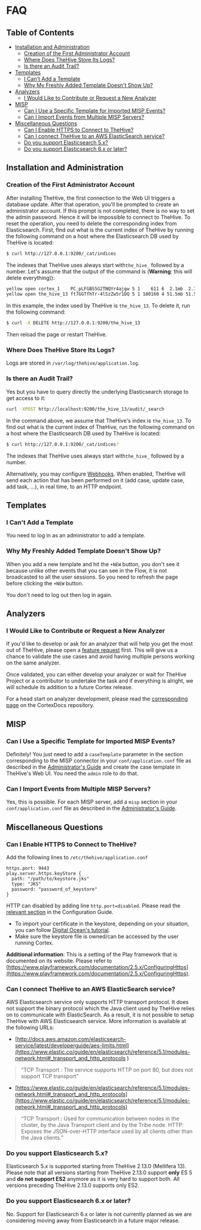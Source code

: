 # FAQ

## Table of Contents
  * [Installation and Administration](#installation-and-administration)
    * [Creation of the First Administrator Account](#creation-of-the-first-administrator-account)
    * [Where Does TheHive Store Its Logs?](#where-does-thehive-store-its-logs)
    * [Is there an Audit Trail?](#is-there-an-audit-trail)
  * [Templates](#templates)
    * [I Can't Add a Template](#i-cant-add-a-template)
    * [Why My Freshly Added Template Doesn't Show Up?](#why-my-freshly-added-template-doesnt-show-up)
  * [Analyzers](#analyzers)
    * [I Would Like to Contribute or Request a New Analyzer](#i-would-like-to-contribute-or-request-a-new-analyzer)
  * [MISP](#misp)
    * [Can I Use a Specific Template for Imported MISP Events?](#can-i-use-a-specific-template-for-imported-misp-events)
    * [Can I Import Events from Multiple MISP Servers?](#can-i-import-events-from-multiple-misp-servers)
  * [Miscellaneous Questions](#miscellaneous-questions)
    * [Can I Enable HTTPS to Connect to TheHive?](#can-i-enable-https-to-connect-to-thehive)
    * [Can I connect TheHive to an AWS ElasticSearch service?](#can-i-connect-thehive-to-an-aws-elasticsearch-service)
    * [Do you support Elasticsearch 5\.x?](#do-you-support-elasticsearch-5x)
    * [Do you support Elasticsearch 6\.x or later?](#do-you-support-elasticsearch-6x-or-later)


## Installation and Administration
### Creation of the First Administrator Account
After installing TheHive, the first connection to the Web UI triggers a database update. After that operation, you'll be prompted to create an administrator account. If this prompt is not completed, there is no way to set the admin password. Hence it will be impossible to connect to TheHive. To reset the operation, you need to delete the corresponding index from Elasticsearch. First, find out what is the current index of TheHive by running the following command on a host where the Elasticsearch DB used by TheHive is located:

```bash
$ curl http://127.0.0.1:9200/_cat/indices
```

The indexes that TheHive uses always start with`the_hive_` followed by a number. Let's assume that the output of the command is (**Warning**: this will delete everything)):

```bash
yellow open cortex_1    PC_pLFGBS5G2TNQYr4ajgw 5 1    611 6  2.1mb  2.1mb
yellow open the_hive_13 ft7GGTfhTr-4lSzZw5r1DQ 5 1 180160 4 51.5mb 51.5mb
```

In this example, the index used by TheHive is `the_hive_13`. To delete it, run the following command:

```bash
$ curl -X DELETE http://127.0.0.1:9200/the_hive_13
```

Then reload the page or restart TheHive.

### Where Does TheHive Store Its Logs?
Logs are stored in `/var/log/thehive/application.log`.

### Is there an Audit Trail?
Yes but you have to query directly the underlying Elasticsearch storage to get access to it:

```bash
curl -XPOST http://localhost:9200/the_hive_13/audit/_search
```

In the command above, we assume that TheHive's index is `the_hive_13`. To find out what is the current index of TheHive, run the following command on a host where the Elasticsearch DB used by TheHive is located:

```bash
$ curl http://127.0.0.1:9200/_cat/indices?
```

The indexes that TheHive uses always start with`the_hive_` followed by a number.

Alternatively, you may configure [Webhooks](admin/webhooks.md). When enabled, TheHive will send each action that has been performed on it (add case, update case, add task, ...), in real time, to an HTTP endpoint.

## Templates
### I Can't Add a Template
You need to log in as an administrator to add a template.

### Why My Freshly Added Template Doesn't Show Up?
When you add a new template and hit the `+NEW` button, you don't see it because unlike other events that you can see in the Flow, it is not broadcasted to all the user sessions. So you need to refresh the page before clicking the `+NEW` button.

You don't need to log out then log in again.


## Analyzers
### I Would Like to Contribute or Request a New Analyzer
If you'd like to develop or ask for an analyzer that will help you get the most out of TheHive, please open a [feature request](https://github.com/TheHive-Project/Cortex-Analyzers/issues/new) first. This will give us a chance to validate the use cases and avoid having multiple persons working on the same analyzer.

Once validated, you can either develop your analyzer or wait for TheHive Project or a contributor to undertake the task and if everything is alright, we will schedule its addition to a future Cortex release.

For a head start on analyzer development, please read the [corresponding page](https://github.com/TheHive-Project/CortexDocs/blob/master/api/how-to-create-an-analyzer.md) on the CortexDocs repository.

## MISP
### Can I Use a Specific Template for Imported MISP Events?
Definitely! You just need to add a `caseTemplate` parameter in the section corresponding to the MISP connector in your `conf/application.conf` file as  described in the [Administrator's Guide](/admin/configuration.md#7-misp) and create the case template in TheHive's Web UI. You need the `admin` role to do that.

### Can I Import Events from Multiple MISP Servers?
Yes, this is possible. For each MISP server, add a `misp` section in your `conf/application.conf` file as described in the [Administrator's Guide](admin/configuration.md#7-misp).

## Miscellaneous Questions

### Can I Enable HTTPS to Connect to TheHive?
Add the following lines to `/etc/thehive/application.conf`

    https.port: 9443
    play.server.https.keyStore {
      path: "/path/to/keystore.jks"
      type: "JKS"
      password: "password_of_keystore"
    }

HTTP can disabled by adding line `http.port=disabled`. Please read the [relevant section](admin/configuration.md#10-https) in the Configuration Guide.

* To import your certificate in the keystore, depending on your situation, you can follow [Digital Ocean's tutorial](https://www.digitalocean.com/community/tutorials/java-keytool-essentials-working-with-java-keystores).
* Make sure the keystore file is owned/can be accessed by the user running Cortex.

**Additional information**:
This is a setting of the Play framework that is documented on its website. Please refer to [https://www.playframework.com/documentation/2.5.x/ConfiguringHttps](https://www.playframework.com/documentation/2.5.x/ConfiguringHttps).

### Can I connect TheHive to an AWS ElasticSearch service?
AWS Elasticsearch service only supports HTTP transport protocol. It does not support the binary protocol which the Java client used by TheHive relies on to communicate with ElasticSearch. As a result, it is not possible to setup TheHive with AWS Elasticsearch service. More information is available at the following URLs:
- [http://docs.aws.amazon.com/elasticsearch-service/latest/developerguide/aes-limits.html](https://www.elastic.co/guide/en/elasticsearch/reference/5.1/modules-network.html#_transport_and_http_protocols )

> “TCP Transport	: The service supports HTTP on port 80, but does not support TCP transport”

- [https://www.elastic.co/guide/en/elasticsearch/reference/5.1/modules-network.html#_transport_and_http_protocols](https://www.elastic.co/guide/en/elasticsearch/reference/5.1/modules-network.html#_transport_and_http_protocols)
> “TCP Transport : Used for communication between nodes in the cluster, by the Java Transport client and by the Tribe node.
> HTTP: Exposes the JSON-over-HTTP interface used by all clients other than the Java clients.”

### Do you support Elasticsearch 5.x?
Elasticsearch 5.x is supported starting from TheHive 2.13.0 (Mellifera 13). Please note that all versions starting from TheHive 2.13.0 support **only** ES 5 and **do not support ES2** anymore as it is very hard to support both. All versions preceding TheHive 2.13.0 supports only ES2.

### Do you support Elasticsearch 6.x or later?
No. Support for Elasticsearch 6.x or later is not currently planned as we are considering moving away from Elasticsearch in a future major release.